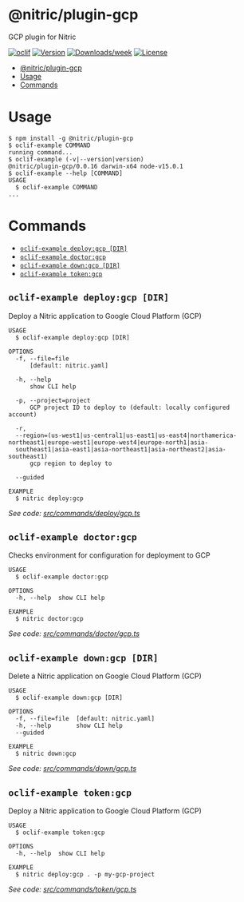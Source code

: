 # @nitric/plugin-gcp

GCP plugin for Nitric

[![oclif](https://img.shields.io/badge/cli-oclif-brightgreen.svg)](https://oclif.io)
[![Version](https://img.shields.io/npm/v/@nitric/plugin-gcp.svg)](https://npmjs.org/package/@nitric/plugin-gcp)
[![Downloads/week](https://img.shields.io/npm/dw/@nitric/plugin-gcp.svg)](https://npmjs.org/package/@nitric/plugin-gcp)
[![License](https://img.shields.io/npm/l/@nitric/plugin-gcp.svg)](https://github.com/plugins/plugin-gcp/blob/master/package.json)

<!-- toc -->

- [@nitric/plugin-gcp](#nitricplugin-gcp)
- [Usage](#usage)
- [Commands](#commands)
<!-- tocstop -->

# Usage

<!-- usage -->

```sh-session
$ npm install -g @nitric/plugin-gcp
$ oclif-example COMMAND
running command...
$ oclif-example (-v|--version|version)
@nitric/plugin-gcp/0.0.16 darwin-x64 node-v15.0.1
$ oclif-example --help [COMMAND]
USAGE
  $ oclif-example COMMAND
...
```

<!-- usagestop -->

# Commands

<!-- commands -->

- [`oclif-example deploy:gcp [DIR]`](#oclif-example-deploygcp-dir)
- [`oclif-example doctor:gcp`](#oclif-example-doctorgcp)
- [`oclif-example down:gcp [DIR]`](#oclif-example-downgcp-dir)
- [`oclif-example token:gcp`](#oclif-example-tokengcp)

## `oclif-example deploy:gcp [DIR]`

Deploy a Nitric application to Google Cloud Platform (GCP)

```
USAGE
  $ oclif-example deploy:gcp [DIR]

OPTIONS
  -f, --file=file
      [default: nitric.yaml]

  -h, --help
      show CLI help

  -p, --project=project
      GCP project ID to deploy to (default: locally configured account)

  -r,
  --region=(us-west1|us-central1|us-east1|us-east4|northamerica-northeast1|europe-west1|europe-west4|europe-north1|asia-
  southeast1|asia-east1|asia-northeast1|asia-northeast2|asia-southeast1)
      gcp region to deploy to

  --guided

EXAMPLE
  $ nitric deploy:gcp
```

_See code: [src/commands/deploy/gcp.ts](https://github.com/nitric-dev/cli/blob/v0.0.16/src/commands/deploy/gcp.ts)_

## `oclif-example doctor:gcp`

Checks environment for configuration for deployment to GCP

```
USAGE
  $ oclif-example doctor:gcp

OPTIONS
  -h, --help  show CLI help

EXAMPLE
  $ nitric doctor:gcp
```

_See code: [src/commands/doctor/gcp.ts](https://github.com/nitric-dev/cli/blob/v0.0.16/src/commands/doctor/gcp.ts)_

## `oclif-example down:gcp [DIR]`

Delete a Nitric application on Google Cloud Platform (GCP)

```
USAGE
  $ oclif-example down:gcp [DIR]

OPTIONS
  -f, --file=file  [default: nitric.yaml]
  -h, --help       show CLI help
  --guided

EXAMPLE
  $ nitric down:gcp
```

_See code: [src/commands/down/gcp.ts](https://github.com/nitric-dev/cli/blob/v0.0.16/src/commands/down/gcp.ts)_

## `oclif-example token:gcp`

Deploy a Nitric application to Google Cloud Platform (GCP)

```
USAGE
  $ oclif-example token:gcp

OPTIONS
  -h, --help  show CLI help

EXAMPLE
  $ nitric deploy:gcp . -p my-gcp-project
```

_See code: [src/commands/token/gcp.ts](https://github.com/nitric-dev/cli/blob/v0.0.16/src/commands/token/gcp.ts)_

<!-- commandsstop -->
